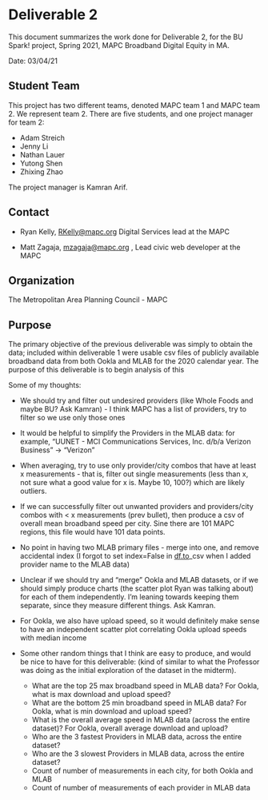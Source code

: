 # Deliverable 2

This document summarizes the work done for Deliverable 2, for the BU Spark! project, Spring 2021, MAPC Broadband Digital Equity in MA.

Date: 03/04/21

## Student Team

This project has two different teams, denoted MAPC team 1 and MAPC team 2. We represent team 2. There are five students, and one project manager for team 2:

- Adam Streich
- Jenny Li
- Nathan Lauer
- Yutong Shen
- Zhixing Zhao

The project manager is Kamran Arif.

## Contact

- Ryan Kelly, [RKelly@mapc.org](mailto:RKelly@mapc.org) Digital Services lead at the MAPC

- Matt Zagaja, [mzagaja@mapc.org](mailto:mzagaja@mapc.org) , Lead civic web developer at the MAPC


## Organization

The Metropolitan Area Planning Council - MAPC

## Purpose

The primary objective of the previous deliverable was simply to obtain the data; included within deliverable 1 were usable csv files of publicly available broadband data from both Ookla and MLAB for the 2020 calendar year. The purpose of this deliverable is to begin analysis of this 



Some of my thoughts:

- We should try and filter out undesired providers (like Whole Foods and maybe BU? Ask Kamran) - I think MAPC has a list of providers, try to filter so we use only those ones
- It would be helpful to simplify the Providers in the MLAB data: for example, “UUNET - MCI Communications Services, Inc. d/b/a Verizon Business” -> “Verizon”
- When averaging, try to use only provider/city combos that have at least x measurements - that is, filter out single measurements (less than x, not sure what a good value for x is. Maybe 10, 100?) which are likely outliers.
- If we can successfully filter out unwanted providers and providers/city combos with < x measurements (prev bullet), then produce a csv of overall mean broadband speed per city. Sine there are 101 MAPC regions, this file would have 101 data points.
- No point in having two MLAB primary files - merge into one, and remove accidental index (I forgot to set index=False in [df.to](http://df.to/)_csv when I added provider name to the MLAB data)
- Unclear if we should try and “merge” Ookla and MLAB datasets, or if we should simply produce charts (the scatter plot Ryan was talking about) for each of them independently. I’m leaning towards keeping them separate, since they measure different things. Ask Kamran.

- For Ookla, we also have upload speed, so it would definitely make sense to have an independent scatter plot correlating Ookla upload speeds with median income

- Some other random things that I think are easy to produce, and would be nice to have for this deliverable: (kind of similar to what the Professor was doing as the initial exploration of the dataset in the midterm).
  - What are the top 25 max broadband speed in MLAB data? For Ookla, what is max download and upload speed?
  - What are the bottom 25 min broadband speed in MLAB data? For Ookla, what is min download and upload speed?
  - What is the overall average speed in MLAB data (across the entire dataset)? For Ookla, overall average download and upload?
  - Who are the 3 fastest Providers in MLAB data, across the entire dataset?
  - Who are the 3 slowest Providers in MLAB data, across the entire dataset?
  - Count of number of measurements in each city, for both Ookla and MLAB
  - Count of number of measurements of each provider in MLAB data
